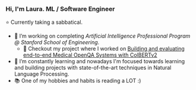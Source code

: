 ### Hi, I'm Laura. ML / Software Engineer 

:star: Currently taking a sabbatical. 

- 🔭 I’m working on completing *Artificial Intelligence Professional Program @ Stanford School of Engineering*. 
  - 💬 Checkout my project where I worked on [Building and evaluating end-to-end Medical OpenQA Systems with ColBERTv2](./project_cs224u/eval_medical_openqa_colbertv2.pdf)
- 🌱 I’m constantly learning and nowadays I'm focused towards learning and building projects with state-of-the-art techniques in Natural Language Processing. 
- :books: One of my hobbies and habits is reading a LOT :) 


<!--
**laurauzcategui/laurauzcategui** is a ✨ _special_ ✨ repository because its `README.md` (this file) appears on your GitHub profile.

Here are some ideas to get you started:

- 🔭 I’m currently working on ...
- 🌱 I’m currently learning ...
- 👯 I’m looking to collaborate on ...
- 🤔 I’m looking for help with ...
- 💬 Ask me about ...
- 📫 How to reach me: ...
- 😄 Pronouns: ...
- ⚡ Fun fact: ...
-->
